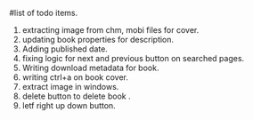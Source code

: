 
#list of todo items.

1. extracting image from chm, mobi files for cover.
2. updating book properties for description.
3. Adding published date.
4. fixing logic for next and previous button on searched pages. 
5. Writing download metadata for book.
6. writing ctrl+a on book cover.
7. extract image in windows.
8. delete button to delete book .
9. letf right up down button.
